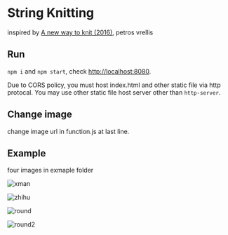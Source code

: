 # String Knitting

inspired by [A new way to knit (2016)](http://artof01.com/vrellis/works/knit.html), petros vrellis

## Run

`npm i` and `npm start`, check <http://localhost:8080>.

Due to CORS policy, you must host index.html and other static file via http protocal. You may use other static file host server other than `http-server`.

## Change image

change image url in function.js at last line.

## Example

four images in exmaple folder

![xman](https://user-images.githubusercontent.com/1732164/31550179-197fb1da-aff6-11e7-8466-f6f9f0392137.jpg)

![zhihu](https://user-images.githubusercontent.com/1732164/31550199-2bed1baa-aff6-11e7-88ca-d5930b5a1460.jpg)

![round](https://user-images.githubusercontent.com/1732164/31550224-4195f0a8-aff6-11e7-9708-db17a51c98c1.jpg)

![round2](https://user-images.githubusercontent.com/1732164/31550249-4f17af1e-aff6-11e7-8efc-28c3b689cc44.jpg)
